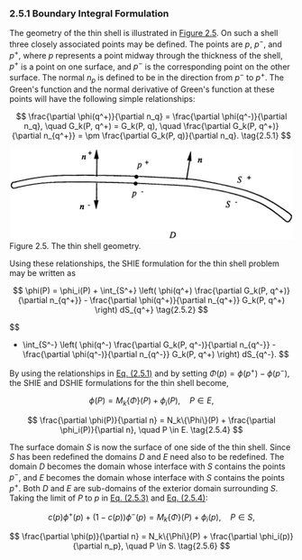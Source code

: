 ### 2.5.1 Boundary Integral Formulation <a id="section-2-5-1"></a>

The geometry of the thin shell is illustrated in [Figure 2.5](#figure-2-5). On such a shell three closely associated points may be defined. The points are $p$, $p^-$, and $p^+$, where $p$ represents a point midway through the thickness of the shell, $p^+$ is a point on one surface, and $p^-$ is the corresponding point on the other surface. The normal $n_p$ is defined to be in the direction from $p^-$ to $p^+$. The Green's function and the normal derivative of Green's function at these points will have the following simple relationships:

$$
\frac{\partial \phi(q^+)}{\partial n_q} = \frac{\partial \phi(q^-)}{\partial n_q}, \quad G_k(P, q^+) = G_k(P, q), \quad \frac{\partial G_k(P, q^+)}{\partial n_{q^+}} = \pm \frac{\partial G_k(P, q)}{\partial n_q}. \tag{2.5.1}
$$

<a id="figure-2-5"></a>

<picture>
  <source media="(prefers-color-scheme: dark)" srcset="assets/figure-2-5-dark.png">
  <source media="(prefers-color-scheme: light)" srcset="assets/figure-2-5.png">
  <img alt="Figure 2.5. The thin shell geometry." src="assets/figure-2-5.png">
</picture>
Figure 2.5. The thin shell geometry.

Using these relationships, the SHIE formulation for the thin shell problem may be written as

$$
\phi(P) = \phi_i(P) + \int_{S^+} \left( \phi(q^+) \frac{\partial G_k(P, q^+)}{\partial n_{q^+}} - \frac{\partial \phi(q^+)}{\partial n_{q^+}} G_k(P, q^+) \right) dS_{q^+} \tag{2.5.2}
$$

$$
+ \int_{S^-} \left( \phi(q^-) \frac{\partial G_k(P, q^-)}{\partial n_{q^-}} - \frac{\partial \phi(q^-)}{\partial n_{q^-}} G_k(P, q^+) \right) dS_{q^-}.
$$

By using the relationships in [Eq. (2.5.1)](#equation-2-5-1) and by setting $\Phi(p) = \phi(p^+) - \phi(p^-)$, the SHIE and DSHIE formulations for the thin shell become,

$$
\phi(P) = M_k\{\Phi\}(P) + \phi_i(P), \quad P \in E, \tag{2.5.3}
$$

$$
\frac{\partial \phi(P)}{\partial n} = N_k\{\Phi\}(P) + \frac{\partial \phi_i(P)}{\partial n}, \quad P \in E. \tag{2.5.4}
$$

The surface domain $S$ is now the surface of one side of the thin shell. Since $S$ has been redefined the domains $D$ and $E$ need also to be redefined. The domain $D$ becomes the domain whose interface with $S$ contains the points $p^-$, and $E$ becomes the domain whose interface with $S$ contains the points $p^+$. Both $D$ and $E$ are sub-domains of the exterior domain surrounding $S$. Taking the limit of $P$ to $p$ in [Eq. (2.5.3)](#equation-2-5-3) and [Eq. (2.5.4)](#equation-2-5-4):

$$
c(p)\phi^+(p) + (1 - c(p))\phi^-(p) = M_k\{\Phi\}(P) + \phi_i(p), \quad P \in S, \tag{2.5.5}
$$

$$
\frac{\partial \phi(p)}{\partial n} = N_k\{\Phi\}(P) + \frac{\partial \phi_i(p)}{\partial n_p}, \quad P \in S. \tag{2.5.6}
$$